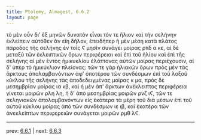 ```yaml
---
title: Ptolemy, Almagest, 6.6.2
layout: page
---
```


τὸ μὲν οὖν δι' ἓξ μηνῶν δυνατὸν εἶναι τόν τε ἥλιον καὶ τὴν σελήνην ἐκλείπειν αὐτόθεν ἂν εἴη δῆλον, ἐπειδήπερ ἡ μὲν μέση κατὰ πλάτος πάροδος τῆς σελήνης ἐν τοῖς Ϛ μησὶν συνάγει μοίρας ρπδ α κε, αἱ δὲ μεταξὺ τῶν ἐκλειπτικῶν ὅρων περιφέρειαι καὶ ἐπὶ τοῦ ἡλίου καὶ ἐπὶ τῆς σελήνης αἱ μὲν ἐντὸς ἡμικυκλίου ἐλάττονας αὐτῶν μοίρας περιέχουσιν, αἱ δ' ὑπὲρ τὸ ἡμικύκλιον πλείονας: τῶν τε γὰρ ἡλιακῶν ὅρων πρὸς μὲν τὰς ἄρκτους ἀπολαμβανόντων ἀφ' ὁποτέρου τῶν συνδέσμων ἐπὶ τοῦ λοξοῦ κύκλου τῆς σελήνης τὰς ἀποδεδειγμένας μοίρας κ μα, πρὸς δὲ μεσημβρίαν μοίρας ια κβ, καὶ ἡ μὲν ἀπ' ἄρκτων ἀνέκλειπτος περιφέρεια γίνεται μοιρῶν ρλη λη, ἡ δ' ἀπὸ μεσημβρίας μοιρῶν ρνζ ιϚ, τῶν τε σεληνιακῶν ἀπολαμβανόντων εἰς ἑκάτερα τὰ μέρη τοῦ διὰ μέσων ἐπὶ τοῦ αὐτοῦ κύκλου μοίρας ἀπὸ τῶν συνδέσμων ιε ιβ, καὶ ἑκατέρα τῶν ἀνεκλείπτων περιφερειῶν συνάγεται μοιρῶν ρμθ λϚ. 

---

prev: [6.6.1](../6.6.1/) | next: [6.6.3](../6.6.3/)

